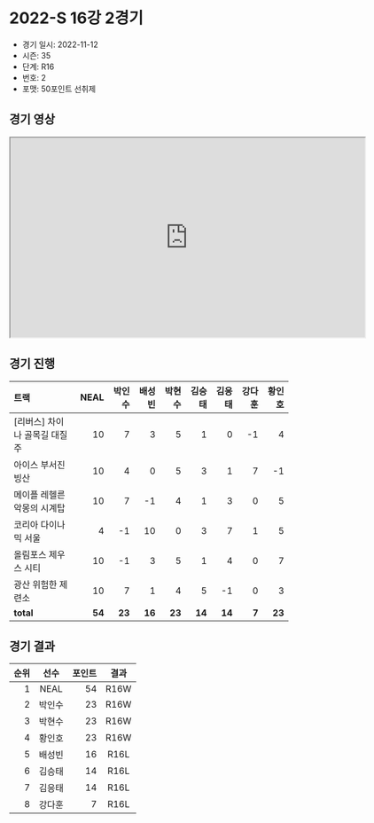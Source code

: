 # 2022-S 16강 2경기

- 경기 일시: 2022-11-12
- 시즌: 35
- 단계: R16
- 번호: 2
- 포맷: 50포인트 선취제





## 경기 영상
<iframe width="640" height="360" allow="fullscreen;"
src="https://www.youtube.com/embed/Zy62vs7xgKo">
</iframe>

## 경기 진행

| 트랙 | NEAL | 박인수 | 배성빈 | 박현수 | 김승태 | 김응태 | 강다훈 | 황인호 |
|:---|---:|---:|---:|---:|---:|---:|---:|---:|
| [리버스] 차이나 골목길 대질주 | 10 | 7 | 3 | 5 | 1 | 0 | -1 | 4 |
| 아이스 부서진 빙산 | 10 | 4 | 0 | 5 | 3 | 1 | 7 | -1 |
| 메이플 레헬른 악몽의 시계탑 | 10 | 7 | -1 | 4 | 1 | 3 | 0 | 5 |
| 코리아 다이나믹 서울 | 4 | -1 | 10 | 0 | 3 | 7 | 1 | 5 |
| 올림포스 제우스 시티 | 10 | -1 | 3 | 5 | 1 | 4 | 0 | 7 |
| 광산 위험한 제련소 | 10 | 7 | 1 | 4 | 5 | -1 | 0 | 3 |
| __total__ | __54__ | __23__ | __16__ | __23__ | __14__ | __14__ | __7__ | __23__ |




## 경기 결과

| 순위 | 선수 | 포인트 | 결과 |
|---:|:---:|---:|:---:|
| 1 | NEAL | 54 | R16W |
| 2 | 박인수 | 23 | R16W |
| 3 | 박현수 | 23 | R16W |
| 4 | 황인호 | 23 | R16W |
| 5 | 배성빈 | 16 | R16L |
| 6 | 김승태 | 14 | R16L |
| 7 | 김응태 | 14 | R16L |
| 8 | 강다훈 | 7 | R16L |

